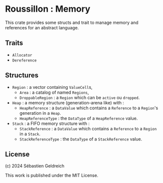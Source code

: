 # Roussillon : Memory

This crate provides some structs and trait to manage memory and references for an abstract language.

## Traits

* `Allocator`
* `Dereference`

## Structures

* `Region` : a vector containing `ValueCell`s,
  * `Area` : a catalog of named `Regions`,
  * `DroppableRegion` : a `Region` which can be `active` ou `dropped`.
* `Heap` : a memory structure (generation-arena like) with :
  * `HeapReference` : a `DataValue` which contains a `Reference` to a `Region`'s generation in a `Heap`.
  * `HeapReferenceType` : the `DataType` of a `HeapReference` value.
* `Stack` : a FIFO memory structure with :
  * `StackReference` : a `DataValue` which contains a `Reference` to a `Region` in a `Stack`.
  * `StackReferenceType` : the `DataType` of a `StackReference` value.

## License

(c) 2024 Sébastien Geldreich

This work is published under the MIT License.